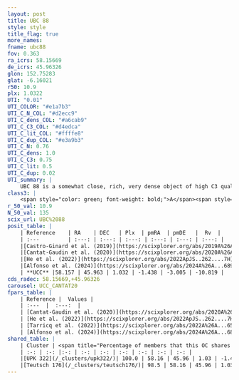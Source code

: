```yaml
---
layout: post
title: UBC 88
style: style
title_flag: true
more_names: 
fname: ubc88
fov: 0.363
ra_icrs: 58.15669
de_icrs: 45.96326
glon: 152.75283
glat: -6.16021
r50: 10.9
plx: 1.0322
UTI: "0.01"
UTI_COLOR: "#e1a7b3"
UTI_C_N_COL: "#d2ecc9"
UTI_C_dens_COL: "#a6cab9"
UTI_C_C3_COL: "#d4edca"
UTI_C_lit_COL: "#ffffe8"
UTI_C_dup_COL: "#e3a9b3"
UTI_C_N: 0.76
UTI_C_dens: 1.0
UTI_C_C3: 0.75
UTI_C_lit: 0.5
UTI_C_dup: 0.02
UTI_summary: |
    UBC 88 is a somewhat close, rich, very dense object of high C3 quality. It is moderately studied in the literature.<br><br><span style="color: #99180f; font-weight: bold;">Warning: </span>This is very likely a duplicate object, which shares a large percentage of members with at least one previously reported entry.
class3: |
    <span style="color: green; font-weight: bold;">A</span><span style="color: #FFC300; font-weight: bold;">B</span>
r_50_val: 10.9
N_50_val: 135
scix_url: UBC%2088
posit_table: |
    | Reference    | RA    | DEC   | Plx  | pmRA  | pmDE   |  Rv  |
    | :---         | :---: | :---: | :---: | :---: | :---: | :---: |
    |[Castro-Ginard et al. (2019)](https://scixplorer.org/abs/2019A%26A...627A..35C) | 58.182 | 45.944 | 1.001 | -1.359 | -2.948 | -- |
    |[Cantat-Gaudin et al. (2020)](https://scixplorer.org/abs/2020A%26A...640A...1C) | 58.17 | 45.969 | 1.002 | -1.421 | -2.926 | -- |
    |[He et al. (2022)](https://scixplorer.org/abs/2022ApJS..262....7H) | 58.182 | 45.959 | 1.037 | -1.452 | -3.019 | -- |
    |[Alfonso et al. (2024)](https://scixplorer.org/abs/2024A%26A...689A..18A) | 58.151 | 45.97 | 0.993 | -1.415 | -3.017 | -- |
    | **UCC** |58.157 | 45.963 | 1.032 | -1.438 | -3.005 | -10.819 | 
cds_radec: 58.15669,+45.96326
carousel: UCC_CANTAT20
fpars_table: |
    | Reference |  Values |
    | :---  |  :---:  |
    | [Cantat-Gaudin et al. (2020)](https://scixplorer.org/abs/2020A%26A...640A...1C) | `AVNN=1.05, DMNN=9.89, AgeNN=7.72` |
    | [He et al. (2022)](https://scixplorer.org/abs/2022ApJS..262....7H) | `A0=1.45, logAge=7.65` |
    | [Tarricq et al. (2022)](https://scixplorer.org/abs/2022A%26A...659A..59T) | `Dist=930, logAgeNN=7.74` |
    | [Alfonso et al. (2024)](https://scixplorer.org/abs/2024A%26A...689A..18A) | `AV=1.04897, MOD=9.89025, logAge=7.79885, Z=-0.0197` |
shared_table: |
    | Cluster | <span title="Percentage of members that this OC shares with the ones listed">%</span>   | RA   | DEC   | Plx   | pmRA  | pmDE  | Rv | UTI |
    | :-: | :-: |:-: | :-: | :-: | :-: | :-: | :-: | :-: |
    |[UPK 322](/_clusters/upk322/)| 100.0 | 58.16 | 45.96 | 1.03 | -1.43 | -3.02 | -7.82 |0.12 |
    |[Teutsch 176](/_clusters/teutsch176/)| 98.5 | 58.16 | 45.96 | 1.03 | -1.44 | -3.01 | -10.82 |0.67 |
---
```

